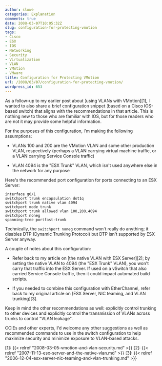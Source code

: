 ```yaml
---
author: slowe
categories: Explanation
comments: true
date: 2008-03-07T10:05:32Z
slug: configuration-for-protecting-vmotion
tags:
- Cisco
- ESX
- IOS
- Networking
- Security
- Virtualization
- VLAN
- VMotion
- VMware
title: Configuration for Protecting VMotion
url: /2008/03/07/configuration-for-protecting-vmotion/
wordpress_id: 653
---
```


As a follow-up to my earlier post about [using VLANs with VMotion][1], I wanted to also share a brief configuration snippet (based on a Cisco IOS-based switch) that aligns with the recommendations in that article. This is nothing new to those who are familiar with IOS, but for those readers who are not it may provide some helpful information.

For the purposes of this configuration, I'm making the following assumptions:

* VLANs 100 and 200 are the VMotion VLAN and some other production VLAN, respectively (perhaps a VLAN carrying virtual machine traffic, or a VLAN carrying Service Console traffic)

* VLAN 4094 is the "ESX Trunk" VLAN, which isn't used anywhere else in the network for any purpose

Here's the recommended port configuration for ports connecting to an ESX Server:

```text
interface g0/1  
switchport trunk encapsulation dot1q  
switchport trunk native vlan 4094  
switchport mode trunk  
switchport trunk allowed vlan 100,200,4094  
switchport noneg  
spanning-tree portfast-trunk
```

Technically, the `switchport noneg` command won't really do anything; it disables DTP (Dynamic Trunking Protocol) but DTP isn't supported by ESX Server anyway.

A couple of notes about this configuration:

* Refer back to my article on [the native VLAN with ESX Server][2]; by setting the native VLAN to 4094 (the "ESX Trunk" VLAN), you won't carry that traffic into the ESX Server. If used on a vSwitch that also carried Service Console traffic, then it could impact automated build scripts.

* If you needed to combine this configuration with EtherChannel, refer back to my original article on [ESX Server, NIC teaming, and VLAN trunking][3].

Keep in mind the other recommendations as well: explicitly control trunking to other devices and explicitly control the transmission of VLANs across trunks to control "VLAN leakage".

CCIEs and other experts, I'd welcome any other suggestions as well as recommended commands to use in the switch configuration to help maximize security and minimize exposure to VLAN-based attacks.

[1]: {{< relref "2008-03-05-vmotion-and-vlan-security.md" >}}
[2]: {{< relref "2007-11-13-esx-server-and-the-native-vlan.md" >}}
[3]: {{< relref "2006-12-04-esx-server-nic-teaming-and-vlan-trunking.md" >}}
